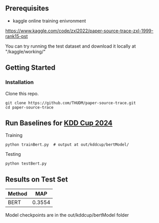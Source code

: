 ## Prerequisites



- kaggle online training enivronment

https://www.kaggle.com/code/zxl2022/paper-source-trace-zxl-1999-rank15-pst



You can try running the test dataset and download it locally at "/kaggle/working/"



## Getting Started



### Installation



Clone this repo.

```
git clone https://github.com/THUDM/paper-source-trace.git
cd paper-source-trace
```



## Run Baselines for [KDD Cup 2024](https://www.biendata.xyz/competition/pst_kdd_2024/)



Training

```
python trainBert.py  # output at out/kddcup/bertModel/
```



Testing

```
python testBert.py  
```



## Results on Test Set



| Method | MAP    |
| ------ | ------ |
| BERT   | 0.3554 |



Model checkpoints are in the out/kddcup/bertModel folder